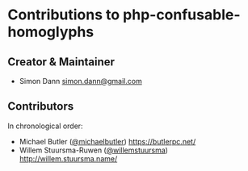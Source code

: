 # Contributions to php-confusable-homoglyphs

## Creator & Maintainer

* Simon Dann <simon.dann@gmail.com>

## Contributors

In chronological order:

* Michael Butler ([@michaelbutler](https://github.com/michaelbutler)) https://butlerpc.net/
* Willem Stuursma-Ruwen ([@willemstuursma](https://github.com/willemstuursma)) http://willem.stuursma.name/
